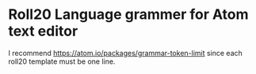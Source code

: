 # Roll20 Language grammer for Atom text editor

I recommend https://atom.io/packages/grammar-token-limit since each roll20 template must be one line.
